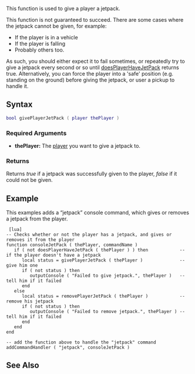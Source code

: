 This function is used to give a player a jetpack.

This function is not guaranteed to succeed. There are some cases where the jetpack cannot be given, for example:

-   If the player is in a vehicle
-   If the player is falling
-   Probably others too.

As such, you should either expect it to fail sometimes, or repeatedly try to give a jetpack every second or so until [doesPlayerHaveJetPack](/docs/doesplayerhavejetpack.md "wikilink") returns true. Alternatively, you can force the player into a 'safe' position (e.g. standing on the ground) before giving the jetpack, or user a pickup to handle it.

Syntax
------

``` lua
bool givePlayerJetPack ( player thePlayer )
```

### Required Arguments

-   **thePlayer:** The [player](/docs/player.md "wikilink") you want to give a jetpack to.

### Returns

Returns *true* if a jetpack was successfully given to the player, *false* if it could not be given.

Example
-------

This examples adds a “jetpack” console command, which gives or removes a jetpack from the player.

     [lua]
    -- Checks whether or not the player has a jetpack, and gives or removes it from the player
    function consoleJetPack ( thePlayer, commandName )
       if ( not doesPlayerHaveJetPack ( thePlayer ) ) then            -- if the player doesn't have a jetpack
          local status = givePlayerJetPack ( thePlayer )              -- give him one
          if ( not status ) then
             outputConsole ( "Failed to give jetpack.", thePlayer )   -- tell him if it failed
          end
       else
          local status = removePlayerJetPack ( thePlayer )            -- remove his jetpack
          if ( not status ) then
             outputConsole ( "Failed to remove jetpack.", thePlayer ) -- tell him if it failed
          end
       end
    end

    -- add the function above to handle the "jetpack" command
    addCommandHandler ( "jetpack", consoleJetPack )

See Also
--------
